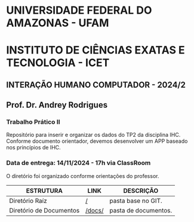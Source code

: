 # UNIVERSIDADE FEDERAL DO AMAZONAS - UFAM
# INSTITUTO DE CIÊNCIAS EXATAS E TECNOLOGIA - ICET
## INTERAÇÃO HUMANO COMPUTADOR - 2024/2
## Prof. Dr. Andrey Rodrigues
### Trabalho Prático II

Repositório para inserir e organizar os dados do TP2 da disciplina IHC.
Conforme documento orientador, devemos desenvolver um APP baseado nos princípios de IHC.

### Data de entrega: 14/11/2024 - 17h via ClassRoom

O diretório foi organizado conforme orientações do professor.

| **ESTRUTURA**                                    | **LINK** | **DESCRIÇÃO** |
| ---                                              | ---      | ---           |
| Diretório Raíz                                   | [/](https://github.com/alexandreggoncalves/IHC_2024_2_design_de_ihc) | pasta base no GIT. |
| Diretório de Documentos                          | [/docs/](https://github.com/alexandreggoncalves/IHC_2024_2_design_de_ihc/tree/main/docs) | pasta de documentos. |
